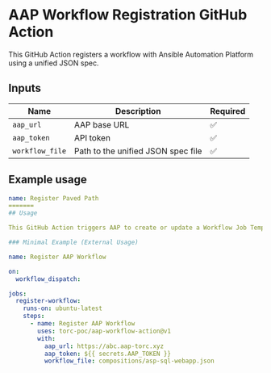# AAP Workflow Registration GitHub Action

This GitHub Action registers a workflow with Ansible Automation Platform using a unified JSON spec.

## Inputs

| Name           | Description                             | Required |
|----------------|-----------------------------------------|----------|
| `aap_url`      | AAP base URL                            | ✅        |
| `aap_token`    | API token                               | ✅        |
| `workflow_file`| Path to the unified JSON spec file      | ✅        |

## Example usage

```yaml
name: Register Paved Path
=======
## Usage

This GitHub Action triggers AAP to create or update a Workflow Job Template based on a composition file and unified job templates.

### Minimal Example (External Usage)

name: Register AAP Workflow

on:
  workflow_dispatch:

jobs:
  register-workflow:
    runs-on: ubuntu-latest
    steps:
      - name: Register AAP Workflow
        uses: torc-poc/aap-workflow-action@v1
        with:
          aap_url: https://abc.aap-torc.xyz
          aap_token: ${{ secrets.AAP_TOKEN }}
          workflow_file: compositions/asp-sql-webapp.json
```
